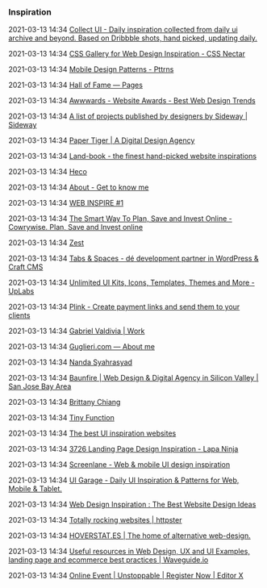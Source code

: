 ###  Inspiration

2021-03-13 14:34 [Collect UI - Daily inspiration collected from daily ui archive and beyond. Based on Dribbble shots, hand picked, updating daily.](http://collectui.com/designs)

2021-03-13 14:34 [CSS Gallery for Web Design Inspiration - CSS Nectar](https://cssnectar.com/)

2021-03-13 14:34 [Mobile Design Patterns - Pttrns](https://pttrns.com/)

2021-03-13 14:34 [Hall of Fame — Pages](https://www.pages.xyz/)

2021-03-13 14:34 [Awwwards - Website Awards - Best Web Design Trends](https://www.awwwards.com/)

2021-03-13 14:34 [A list of projects published by designers by Sideway | Sideway](https://looksideway.com/projects)

2021-03-13 14:34 [Paper Tiger | A Digital Design Agency](https://papertiger.com/?ref=sideway)

2021-03-13 14:34 [Land-book - the finest hand-picked website inspirations](https://land-book.com/)

2021-03-13 14:34 [Heco](https://www.helloheco.com/?ref=sideway)

2021-03-13 14:34 [About - Get to know me](https://dineshbalaji.in/about)

2021-03-13 14:34 [WEB INSPIRE #1](https://radity.com/en/)

2021-03-13 14:34 [The Smart Way To Plan, Save and Invest Online - Cowrywise. Plan, Save and Invest online](https://cowrywise.com/)

2021-03-13 14:34 [Zest](https://www.hellozest.io/?ref=waveguide.io)

2021-03-13 14:34 [Tabs &amp; Spaces - dé development partner in WordPress &amp; Craft CMS](https://tabs-spaces.nl/)

2021-03-13 14:34 [Unlimited UI Kits, Icons, Templates, Themes and More - UpLabs](https://www.uplabs.com/)

2021-03-13 14:34 [Plink - Create payment links and send them to your clients](https://useplink.com/en/)

2021-03-13 14:34 [Gabriel Valdivia | Work](https://www.gabrielvaldivia.com/work)

2021-03-13 14:34 [Guglieri.com — About me](https://guglieri.com/aboutme/?ref=sideway)

2021-03-13 14:34 [Nanda Syahrasyad](https://narendras.io/)

2021-03-13 14:34 [Baunfire | Web Design &amp; Digital Agency in Silicon Valley | San Jose Bay Area](https://www.baunfire.com/)

2021-03-13 14:34 [Brittany Chiang](https://brittanychiang.com/#jobs)

2021-03-13 14:34 [Tiny Function](https://tinyfunction.com/)

2021-03-13 14:34 [The best UI inspiration websites](https://www.designerlynx.co/ui-inspiration)

2021-03-13 14:34 [3726 Landing Page Design Inspiration - Lapa Ninja](https://www.lapa.ninja/)

2021-03-13 14:34 [Screenlane - Web &amp; mobile UI design inspiration](https://screenlane.com/?ref=uimovement)

2021-03-13 14:34 [UI Garage - Daily UI Inspiration &amp; Patterns for Web, Mobile &amp; Tablet.](https://uigarage.net/)

2021-03-13 14:34 [Web Design Inspiration : The Best Website Design Ideas](https://www.webdesign-inspiration.com/)

2021-03-13 14:34 [Totally rocking websites | httpster](https://httpster.net/2021/jan/)

2021-03-13 14:34 [HOVERSTAT.ES | The home of alternative web-design.](https://www.hoverstat.es/)

2021-03-13 14:34 [Useful resources in Web Design, UX and UI Examples, landing page and ecommerce best practices | Waveguide.io](https://www.waveguide.io/home)

2021-03-13 14:34 [Online Event | Unstoppable | Register Now | Editor X](https://www.editorx-unstoppable.com/)



